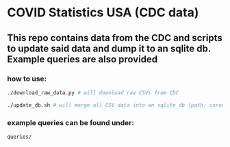 # COVID Statistics USA (CDC data)

## This repo contains data from the CDC and scripts to update said data and dump it to an sqlite db. Example queries are also provided 


### how to use: 

```bash 
./download_raw_data.py # will download raw CSVs from CDC
```

```bash
./update_db.sh # will merge all CSV data into an sqlite db (path: corona_us_deaths.db) and send you to the sqlite interactive shell
```

### example queries can be found under:
```bash
queries/
```
